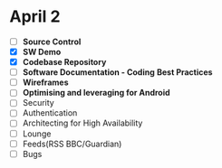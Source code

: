 # April 2

- [ ]  **Source Control**
- [x]  **SW Demo**
- [x]  **Codebase Repository**
- [ ]  **Software Documentation - Coding**  **Best Practices**
- [ ]  **Wireframes**
- [ ]  **Optimising and leveraging for Android**
- [ ]  Security
- [ ]  Authentication
- [ ]  Architecting for High Availability
- [ ]  Lounge
- [ ]  Feeds(RSS BBC/Guardian)
- [ ]  Bugs